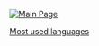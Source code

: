 <a href="https://github.com/hyperplasma/Hyplus"><img src="https://img.shields.io/badge/Main%20Page-blue
" alt="Main Page"></a>

<a href="https://github-readme-stats.vercel.app/api/top-langs/?username=hyperplasma&layout=compact&hide_border=true&langs_count=10">Most used languages</a>

